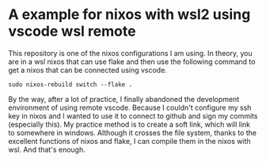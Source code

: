 # A example for nixos with wsl2 using vscode wsl remote

This repository is one of the nixos configurations I am using. In theory, you are in a wsl nixos that can use flake and then use the following command to get a nixos that can be connected using vscode.

```shell
sudo nixos-rebuild switch --flake .
```

By the way, after a lot of practice, I finally abandoned the development environment of using remote vscode. Because I couldn't configure my ssh key in nixos and I wanted to use it to connect to github and sign my commits (especially this). My practice method is to create a soft link, which will link to somewhere in windows. Although it crosses the file system, thanks to the excellent functions of nixos and flake, I can compile them in the nixos with wsl. And that's enough.